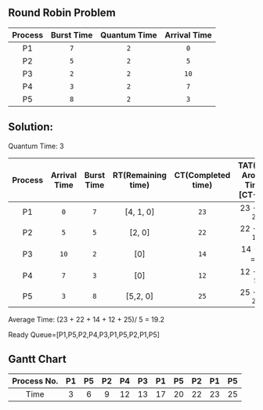 ## Round Robin Problem 
|   Process |   Burst Time  |   Quantum Time | Arrival Time |
|   :---:   |     :---:     |      :---:     |     :---:    |
| P1        |     `7`       |       `2`      |      `0`     |
| P2        |     `5`       |       `2`      |      `5`     |
| P3        |     `2`       |       `2`      |      `10`    |
| P4        |     `3`       |       `2`      |      `7`     |
| P5        |     `8`       |       `2`      |      `3`     |


## Solution:
Quantum Time: 3

| Process   | Arrival Time| Burst Time | RT(Remaining time) | CT(Completed time) | TAT(Turn Around Time)[CT- AT] |  WT(Waiting time)[TAT - BT]  | 
|    :---:  |     :---:   |     :---:  |      :---:         |       :---:        |            :---:              |      :---:                   |
|    P1     |     `0`     |     `7`    |      [4, 1, 0]     |       `23`         |           23 - 0  = `23`      |      23 - 7 = `16`           |
|    P2     |     `5`     |     `5`    |      [2, 0]        |       `22`         |           22 - 5  = `17`      |      17 - 5 = `12`           |
|    P3     |     `10`    |     `2`    |      [0]           |       `14`         |           14 - 10 = `4`       |      4 - 2  = `2`            |
|    P4     |     `7`     |     `3`    |      [0]           |       `12`         |           12 - 7  = `5`       |      5 - 3  = `2`            |
|    P5     |     `3`     |     `8`    |      [5,2, 0]      |       `25`         |           25 - 3  = `22`      |      22 - 8 = `14`           |

Average Time: (23 + 22 + 14 + 12 + 25)/ 5 = 19.2 


Ready Queue=[P1,P5,P2,P4,P3,P1,P5,P2,P1,P5]

## Gantt Chart 
| Process No.|  P1   |  P5   |  P2   | P4   |  P3   |  P1   | P5    | P2    | P1    | P5    |
|     :---:  | :---: | :---: | :---: | :---:| :---: | :---: | :---: | :---: | :---: | :---: |
| Time       |  3    |  6    | 9     | 12   | 13    | 17    | 20    | 22    | 23    | 25    |